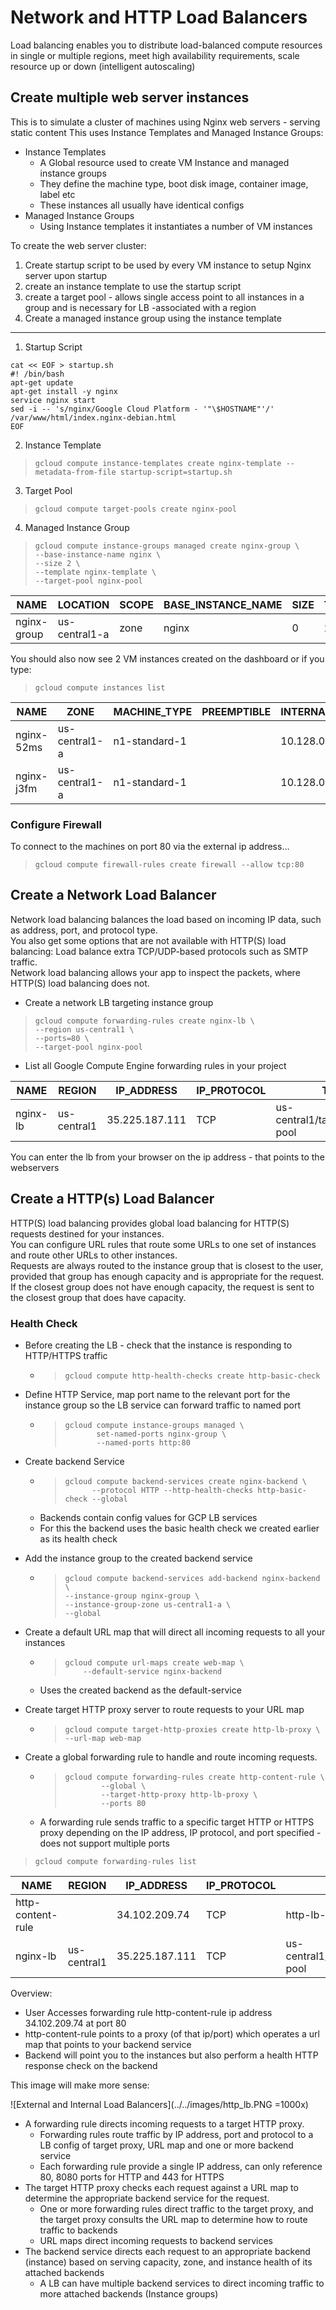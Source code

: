# Network and HTTP Load Balancers

Load balancing enables you to distribute load-balanced compute resources in single or multiple regions, meet high availability requirements, scale resource up or down (intelligent autoscaling)

## Create multiple web server instances

This is to simulate a cluster of machines using Nginx web servers - serving static content
This uses Instance Templates and Managed Instance Groups:
* Instance Templates 
    * A Global resource used to create VM Instance and managed instance groups
    * They define the machine type, boot disk image, container image, label etc
    * These instances all usually have identical configs
* Managed Instance Groups 
    * Using Instance templates it instantiates a number of VM instances

To create the web server cluster:
1. Create startup script to be used by every VM instance to setup Nginx server upon startup
2. create an instance template to use the startup script
3. create a target pool - allows single access point to all instances in a group and is necessary for LB -associated with a region
4. Create a managed instance group using the instance template 

---
1. Startup Script
```
cat << EOF > startup.sh
#! /bin/bash
apt-get update
apt-get install -y nginx
service nginx start
sed -i -- 's/nginx/Google Cloud Platform - '"\$HOSTNAME"'/' /var/www/html/index.nginx-debian.html
EOF
```
2. Instance Template 
> `gcloud compute instance-templates create nginx-template --metadata-from-file startup-script=startup.sh`
3. Target Pool
> `gcloud compute target-pools create nginx-pool`
4. Managed Instance Group
> `gcloud compute instance-groups managed create nginx-group \`    
> `--base-instance-name nginx \`    
> `--size 2 \`  
> `--template nginx-template \ `  
> `--target-pool nginx-pool`

NAME | LOCATION | SCOPE | BASE_INSTANCE_NAME | SIZE | TARGET_SIZE | INSTANCE_TEMPLATE | AUTOSCALED
-----|----------|-------|--------------------|------|-------------|-------------------|-----------
nginx-group | us-central1-a | zone | nginx | 0 | 2 | nginx-template | no

You should also now see 2 VM instances created on the dashboard or if you type:
> `gcloud compute instances list`  

NAME | ZONE | MACHINE_TYPE | PREEMPTIBLE | INTERNAL_IP | EXTERNAL_IP | STATUS
-----|------|--------------|-------------|-------------|-------------|-------
nginx-52ms | us-central1-a | n1-standard-1 || 10.128.0.2 | 34.68.193.250 | RUNNING
nginx-j3fm | us-central1-a | n1-standard-1 || 10.128.0.3 | 35.192.157.210 | RUNNING

### Configure Firewall 

To connect to the machines on port 80 via the external ip address...

> `gcloud compute firewall-rules create firewall --allow tcp:80`

## Create a Network Load Balancer

Network load balancing balances the load based on incoming IP data, such as address, port, and protocol type.  
You also get some options that are not available with HTTP(S) load balancing: Load balance extra TCP/UDP-based protocols such as SMTP traffic.   
Network load balancing allows your app to inspect the packets, where HTTP(S) load balancing does not.

* Create a network LB targeting instance group
> `gcloud compute forwarding-rules create nginx-lb \`  
> `--region us-central1 \`  
> `--ports=80 \`  
> `--target-pool nginx-pool`  

* List all Google Compute Engine forwarding rules in your project  

NAME | REGION | IP_ADDRESS | IP_PROTOCOL | TARGET
-----|--------|------------|-------------|-------
nginx-lb | us-central1 | 35.225.187.111 | TCP | us-central1/targetPools/nginx-pool

 You can enter the lb from your browser on the ip address - that points to the webservers

 ## Create a HTTP(s) Load Balancer

 HTTP(S) load balancing provides global load balancing for HTTP(S) requests destined for your instances.  
 You can configure URL rules that route some URLs to one set of instances and route other URLs to other instances.  
 Requests are always routed to the instance group that is closest to the user, provided that group has enough capacity and is appropriate for the request.  
 If the closest group does not have enough capacity, the request is sent to the closest group that does have capacity.

### Health Check

* Before creating the LB - check that the instance is responding to HTTP/HTTPS traffic
    * > `gcloud compute http-health-checks create http-basic-check`

* Define HTTP Service, map port name to the relevant port for the instance group so the LB service can forward traffic to named port
    * > `gcloud compute instance-groups managed \`  
      > `       set-named-ports nginx-group \`  
      > `       --named-ports http:80`  

* Create backend Service
    * > `gcloud compute backend-services create nginx-backend \`  
      > `      --protocol HTTP --http-health-checks http-basic-check --global`  
    * Backends contain config values for GCP LB services
    * For this the backend uses the basic health check we created earlier as its health check

* Add the instance group to the created backend service
    * > `gcloud compute backend-services add-backend nginx-backend \`  
      > `--instance-group nginx-group \`  
      > `--instance-group-zone us-central1-a \`  
      > `--global`  

* Create a default URL map that will direct all incoming requests to all your instances
    * > `gcloud compute url-maps create web-map \`  
      > `    --default-service nginx-backend`
    * Uses the created backend as the default-service

* Create target HTTP proxy server to route requests to your URL map
    * > `gcloud compute target-http-proxies create http-lb-proxy \`  
      > `--url-map web-map`

* Create a global forwarding rule to handle and route incoming requests. 
    * > `gcloud compute forwarding-rules create http-content-rule \`  
      > `        --global \`  
      > `        --target-http-proxy http-lb-proxy \`  
      > `        --ports 80`  
    * A forwarding rule sends traffic to a specific target HTTP or HTTPS proxy depending on the IP address, IP protocol, and port specified - does not support multiple ports

> `gcloud compute forwarding-rules list`

NAME | REGION | IP_ADDRESS | IP_PROTOCOL | TARGET
-----|--------|------------|-------------|-------
http-content-rule || 34.102.209.74 | TCP | http-lb-proxy
nginx-lb | us-central1 | 35.225.187.111 | TCP | us-central1/targetPools/nginx-pool

Overview:
* User Accesses forwarding rule http-content-rule ip address 34.102.209.74 at port 80
* http-content-rule points to a proxy (of that ip/port) which operates a url map that points to your backend service
* Backend will point you to the instances but also perform a health HTTP response check on the backend

This image will make more sense:

![External and Internal Load Balancers](../../images/http_lb.PNG =1000x)

* A forwarding rule directs incoming requests to a target HTTP proxy.
    * Forwarding rules route traffic by IP address, port and protocol to a LB config of target proxy, URL map and one or more backend service
    * Each forwarding rule provide a single IP address, can only reference 80, 8080 ports for HTTP and 443 for HTTPS 
* The target HTTP proxy checks each request against a URL map to determine the appropriate backend service for the request.
    * One or more forwarding rules direct traffic to the target proxy, and the target proxy consults the URL map to determine how to route traffic to backends
    * URL maps direct incoming requests to backend services
* The backend service directs each request to an appropriate backend (instance) based on serving capacity, zone, and instance health of its attached backends  
    * A  LB can have multiple backend services to direct incoming traffic to more attached backends (Instance groups)